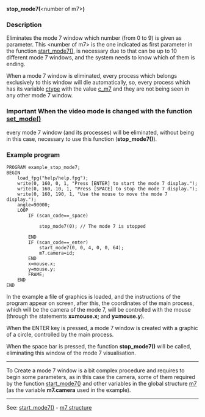**stop_mode7(**&lt;number of m7&gt;**)**

### Description

Eliminates the mode 7 window which number (from 0 to 9) is given as parameter.
This &lt;number of m7&gt; is the one indicated as first parameter in the function
[start_mode7()](start_mode7().md), is necessary due to that can be up to 10 different mode 7
windows, and the system needs to know which of them is ending.

When a mode 7 window is eliminated, every process which belongs exclusively to
this window will die automatically, so, every process which has its
variable [ctype](local_ctype.md) with the value [c_m7](c_m7.md) and they are not being 
seen in any other mode 7 window.

### Important When the video mode is changed with the function [set_mode()](set_mode().md)
every mode 7 window (and its processes) will be eliminated, without being in this
case, necessary to use this function (**stop_mode7()**).

### Example program
```
PROGRAM example_stop_mode7;
BEGIN
    load_fpg("help/help.fpg");
    write(0, 160, 0, 1, "Press [ENTER] to start the mode 7 display.");
    write(0, 160, 10, 1, "Press [SPACE] to stop the mode 7 display.");
    write(0, 160, 190, 1, "Use the mouse to move the mode 7 display.");
    angle=90000;
    LOOP
        IF (scan_code==_space)

            stop_mode7(0); // The mode 7 is stopped

        END
        IF (scan_code==_enter)
            start_mode7(0, 0, 4, 0, 0, 64);
            m7.camera=id;
        END
        x=mouse.x;
        y=mouse.y;
        FRAME;
    END
END
```


In the example a file of graphics is loaded, and the instructions of the program
appear on screen, after this, the coordinates of the main process, which will be
the camera of the mode 7, will be controlled with the mouse (through the
statements **x=mouse.x;** and **y=mouse.y**).

When the ENTER key is pressed, a mode 7 window is created with a graphic
of a circle, controlled by the main process.

When the space bar is pressed, the function **stop_mode7()** will be called,
eliminating this window of the mode 7 visualisation.

---------------------------------------


To Create a mode 7 window is a bit complex procedure and requires to
begin some parameters, as in this case the camera, some of them required
by the function [start_mode7()](start_mode7().md) and other variables in the global
structure [m7](global_struct_m7.md) (as the variable **m7.camera** used in the example).

---------------------------------------
See: [start_mode7()](start_mode7().md) - [m7 structure](global_struct_m7.md)

